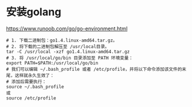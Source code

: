 # 安装golang
https://www.runoob.com/go/go-environment.html
```
# 1. 下载二进制包：go1.4.linux-amd64.tar.gz。
# 2. 将下载的二进制包解压至 /usr/local目录。
tar -C /usr/local -xzf go1.4.linux-amd64.tar.gz
# 3. 将 /usr/local/go/bin 目录添加至 PATH 环境变量：
export PATH=$PATH:/usr/local/go/bin
# 我们可以编辑 ~/.bash_profile 或者 /etc/profile，并将以下命令添加该文件的末尾，这样就永久生效了：
# 添加后需要执行：
source ~/.bash_profile
或
source /etc/profile
```
